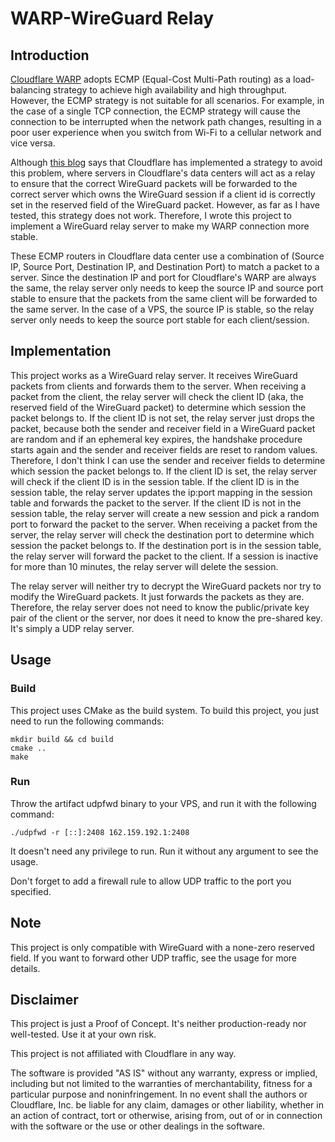 # WARP-WireGuard Relay

## Introduction

[Cloudflare WARP](https://1.1.1.1/) adopts ECMP (Equal-Cost Multi-Path routing) as a load-balancing strategy to
achieve high availability and high throughput. However, the ECMP strategy is not suitable for all scenarios. For
example, in the case of a single TCP connection, the ECMP strategy will cause the connection to be interrupted when the
network path changes, resulting in a poor user experience when you switch from Wi-Fi to a cellular network and vice
versa.

Although [this blog](https://blog.cloudflare.com/warp-technical-challenges/) says that Cloudflare has implemented a
strategy to avoid this problem, where servers in Cloudflare's data centers will act as a relay to ensure that the
correct WireGuard packets will be forwarded to the correct server which owns the WireGuard session if a client id is
correctly set in the reserved field of the WireGuard packet. However, as far as I have tested, this strategy does not
work. Therefore, I wrote this project to implement a WireGuard relay server to make my WARP connection more stable.

These ECMP routers in Cloudflare data center use a combination of (Source IP, Source Port, Destination IP, and
Destination Port) to match a packet to a server. Since the destination IP and port for Cloudflare's WARP are always the
same, the relay server only needs to keep the source IP and source port stable to ensure that the packets from the same
client will be forwarded to the same server. In the case of a VPS, the source IP is stable, so the relay server only
needs to keep the source port stable for each client/session.

## Implementation

This project works as a WireGuard relay server. It receives WireGuard packets from clients and forwards them to the
server. When receiving a packet from the client, the relay server will check the client ID (aka, the reserved field of
the WireGuard packet) to determine which session the packet belongs to. If the client ID is not set, the relay server
just drops the packet, because both the sender and receiver field in a WireGuard packet are random and if an ephemeral
key expires, the handshake procedure starts again and the sender and receiver fields are reset to random values.
Therefore, I don't think I can use the sender and receiver fields to determine which session the packet belongs to.
If the client ID is set, the relay server will check if the client ID is in the session table. If the client ID is in
the session table, the relay server updates the ip:port mapping in the session table and forwards the packet to the
server. If the client ID is not in the session table, the relay server will create a new session and pick a random port
to forward the packet to the server. When receiving a packet from the server, the relay server will check the
destination port to determine which session the packet belongs to. If the destination port is in the session table, the
relay server will forward the packet to the client. If a session is inactive for more than 10 minutes, the relay server
will delete the session.

The relay server will neither try to decrypt the WireGuard packets nor try to modify the WireGuard packets. It just
forwards the packets as they are. Therefore, the relay server does not need to know the public/private key pair of the
client or the server, nor does it need to know the pre-shared key. It's simply a UDP relay server.

## Usage

### Build

This project uses CMake as the build system. To build this project, you just need to run the following commands:

```shell
mkdir build && cd build
cmake ..
make
```

### Run

Throw the artifact udpfwd binary to your VPS, and run it with the following command:

```shell
./udpfwd -r [::]:2408 162.159.192.1:2408
```

It doesn't need any privilege to run. Run it without any argument to see the usage.

Don't forget to add a firewall rule to allow UDP traffic to the port you specified.

## Note

This project is only compatible with WireGuard with a none-zero reserved field. If you want to forward other UDP
traffic,
see the usage for more details.

## Disclaimer

This project is just a Proof of Concept. It's neither production-ready nor well-tested. Use it at your own risk.

This project is not affiliated with Cloudflare in any way.

The software is provided "AS IS" without any warranty, express or implied, including but not limited to the warranties
of merchantability, fitness for a particular purpose and noninfringement. In no event shall the authors or Cloudflare,
Inc. be liable for any claim, damages or other liability, whether in an action of contract, tort or otherwise, arising
from, out of or in connection with the software or the use or other dealings in the software.
